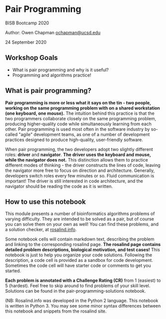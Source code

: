 # Pair Programming
BISB Bootcamp 2020

Author: Owen Chapman ochapman@ucsd.edu

24 September 2020

## Workshop Goals
- What is pair programming and why is it useful?
- Programming and algorithms practice!

## What is pair programming?

**Pair programming is more or less what it says on the tin - two people, working on the same programming problem with on a shared workstation (one keyboard, one mouse).**  The intuition behind this practice is that the two programmers collaborate closely on the same programming problem, producing higher-quality code while simultaneously learning from each other. Pair programming is used most often in the software industry by so-called "agile" development teams, as one of a number of development practices designed to produce high-quality, user-friendly software.

When pair programming, the two developers adopt two slightly different roles: **driver** and **navigator**. **The driver uses the keyboard and mouse, while the navigator does not.** This distinction allows them to practice different modes of thinking - the driver constructs the lines of code, leaving the navigator more free to focus on direction and architecture. Generally, developers switch roles every few minutes or so. Fluid communication is important! The driver is still interested in code architecture, and the navigator should be reading the code as it is written.

## How to use this notebook
This module presents a number of bioinformatics algorithms problems of varying difficulty. They are intended to be solved as a pair, but of course you can solve them on your own as well!
You can find these problems, and a solution checker, at [rosalind.info](rosalind.info).

Some notebook cells will contain markdown text, describing the problem and linking to the corresponding rosalind page. **The rosalind page contains detailed problem descriptions, biological motivation, and test cases!** This notebook is just to help you organize your code solutions. Following the description, a code cell is provided as a sandbox for code development. Sometimes the code cell will have starter code or comments to get you started.

**Each problem is annotated with a Challenge Rating (CR)** from 1 (easiest) to 5 (hardest). Feel free to skip around to find problems of your skill level. Solutions can be found in the pair-programming-solutions notebook.

(NB: Rosalind.info was developed in the Python 2 language. This notebook is written in Python 3. You may see some minor syntax differences between this notebook and snippets from the rosalind site. 
